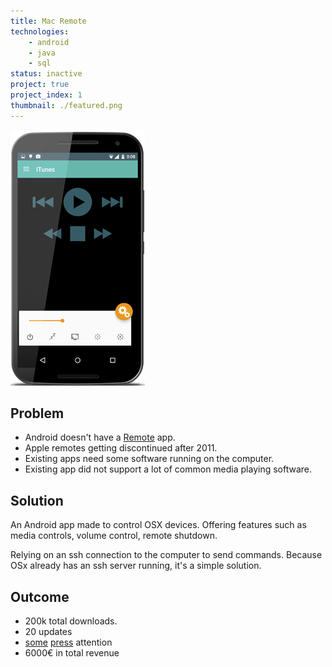 ```yaml
---
title: Mac Remote
technologies:
    - android
    - java
    - sql
status: inactive
project: true
project_index: 1
thumbnail: ./featured.png
---
```


![macremote first screenshot](./featured.png)

## Problem
- Android doesn't have a [Remote](https://apps.apple.com/us/app/remote/id1459548957) app.
- Apple remotes getting discontinued after 2011.
- Existing apps need some software running on the computer.
- Existing app did not support a lot of common media playing software.

## Solution
An Android app made to control OSX devices. Offering features such as media controls, volume control, remote shutdown.

Relying on an ssh connection to the computer to send commands. Because OSx already has an ssh server running, it's a simple solution.


## Outcome
- 200k total downloads.
- 20 updates
- [some](https://lifehacker.com/mac-remote-controls-your-mac-from-the-comfort-of-your-a-5991748) [press](https://www.xda-developers.com/use-your-android-as-a-remote-control-on-mac/) attention
- 6000€ in total revenue
